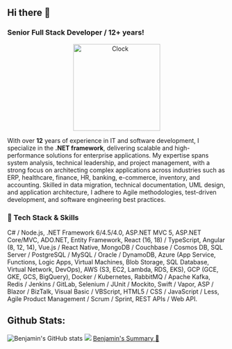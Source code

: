 ## Hi there 👋

### Senior Full Stack Developer / 12+ years!

<p align="center">
<a href="https://github.com/tomchen/animated-svg-clock" title="Animated SVG clock"><img src="https://github.com/tomchen/animated-svg-clock/raw/master/clock.svg" alt="Clock" width="200px" height="200px"></a>
</p>

With over **12** years of experience in IT and software development, I specialize in the **.NET framework**, delivering scalable and high-performance solutions for enterprise applications. My expertise spans system analysis, technical leadership, and project management, with a strong focus on architecting complex applications across industries such as ERP, healthcare, finance, HR, banking, e-commerce, inventory, and accounting. Skilled in data migration, technical documentation, UML design, and application architecture, I adhere to Agile methodologies, test-driven development, and software engineering best practices.  

### 🔹 Tech Stack & Skills

C# / Node.js, .NET Framework 6/4.5/4.0, ASP.NET MVC 5, ASP.NET Core/MVC, ADO.NET, Entity Framework, React (16, 18) / TypeScript, Angular (8, 12, 14), Vue.js / React Native, MongoDB / Couchbase / Cosmos DB, SQL Server / PostgreSQL / MySQL / Oracle / DynamoDB, Azure (App Service, Functions, Logic Apps, Virtual Machines, Blob Storage, SQL Database, Virtual Network, DevOps), AWS (S3, EC2, Lambda, RDS, EKS), GCP (GCE, GKE, GCS, BigQuery), Docker / Kubernetes, RabbitMQ / Apache Kafka, Redis / Jenkins / GitLab, Selenium / JUnit / Mockito, Swift / Vapor, ASP / Blazor / BizTalk, Visual Basic / VBScript, HTML5 / CSS / JavaScript / Less, Agile Product Management / Scrum / Sprint, REST APIs / Web API. 

## Github Stats:
![Benjamin's GitHub stats](https://github-readme-stats.vercel.app/api?username=benjamin705&count_private=true&show_icons=true&include_all_commits=true&hide_title=false&hide_rank=false&theme=synthwave)
<img src="https://github-readme-stats.vercel.app/api/top-langs/?username=benjamin705&layout=compact&langs_count=4&hide=HTML,%20CSS&theme=synthwave"/>
[Benjamin's Summary 🔗](https://github-profile-summary-cards.vercel.app/api/cards/profile-details?username=benjamin705&show_icons=true&count_private=true&theme=synthwave)
